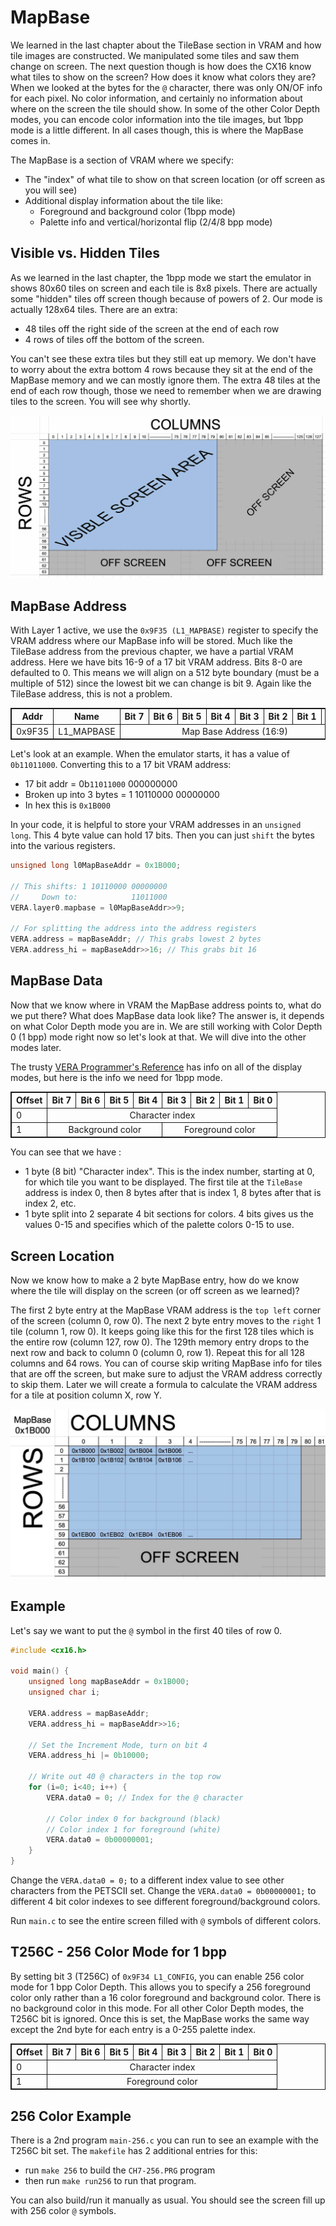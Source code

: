 # MapBase
We learned in the last chapter about the TileBase section in VRAM and how tile images are constructed. We manipulated some tiles and saw them change on screen. The next question though is how does the CX16 know what tiles to show on the screen? How does it know what colors they are? When we looked at the bytes for the `@` character, there was only ON/OF info for each pixel. No color information, and certainly no information about where on the screen the tile should show. In some of the other Color Depth modes, you can encode color information into the tile images, but 1bpp mode is a little different. In all cases though, this is where the MapBase comes in.

The MapBase is a section of VRAM where we specify:
- The "index" of what tile to show on that screen location (or off screen as you will see)
- Additional display information about the tile like:
    - Foreground and background color (1bpp mode)
    - Palette info and vertical/horizontal flip (2/4/8 bpp mode)

## Visible vs. Hidden Tiles
As we learned in the last chapter, the 1bpp mode we start the emulator in shows 80x60 tiles on screen and each tile is 8x8 pixels. There are actually some "hidden" tiles off screen though because of powers of 2. Our mode is actually 128x64 tiles. There are an extra:
- 48 tiles off the right side of the screen at the end of each row
- 4 rows of tiles off the bottom of the screen.

You can't see these extra tiles but they still eat up memory. We don't have to worry about the extra bottom 4 rows because they sit at the end of the MapBase memory and we can mostly ignore them. The extra 48 tiles at the end of each row though, those we need to remember when we are drawing tiles to the screen. You will see why shortly.

![Visible Tiles](visible-tiles.jpg)

## MapBase Address
With Layer 1 active, we use the `0x9F35 (L1_MAPBASE)` register to specify the VRAM address where our MapBase info will be stored. Much like the TileBase address from the previous chapter, we have a partial VRAM address. Here we have bits 16-9 of a 17 bit VRAM address. Bits 8-0 are defaulted to 0. This means we will align on a 512 byte boundary (must be a multiple of 512) since the lowest bit we can change is bit 9. Again like the TileBase address, this is not a problem.

<table>
	<tbody>
    <tr>
		<th>Addr</th>
		<th>Name</th>
		<th>Bit&nbsp;7</th>
		<th>Bit&nbsp;6</th>
		<th>Bit&nbsp;5 </th>
		<th>Bit&nbsp;4</th>
		<th>Bit&nbsp;3 </th>
		<th>Bit&nbsp;2</th>
		<th>Bit&nbsp;1 </th>
		<th>Bit&nbsp;0</th>
	</tr>
    <tr>
		<td>0x9F35</td>
		<td>L1_MAPBASE</td>
		<td colspan="8" align="center">Map Base Address (16:9)</td>
	</tr>
    </tbody>
</table>

Let's look at an example. When the emulator starts, it has a value of `0b11011000`. Converting this to a 17 bit VRAM address:

- 17 bit addr = 0b`11011000` 000000000
- Broken up into 3 bytes = 1 10110000 00000000
- In hex this is `0x1B000`

In your code, it is helpful to store your VRAM addresses in an `unsigned long`. This 4 byte value can hold 17 bits. Then you can just `shift` the bytes into the various registers.

```C
unsigned long l0MapBaseAddr = 0x1B000;

// This shifts: 1 10110000 00000000
//     Down to:            11011000
VERA.layer0.mapbase = l0MapBaseAddr>>9;

// For splitting the address into the address registers
VERA.address = mapBaseAddr; // This grabs lowest 2 bytes
VERA.address_hi = mapBaseAddr>>16; // This grabs bit 16
```

## MapBase Data
Now that we know where in VRAM the MapBase address points to, what do we put there? What does MapBase data look like? The answer is, it depends on what Color Depth mode you are in. We are still working with Color Depth 0 (1 bpp) mode right now so let's look at that. We will dive into the other modes later.

The trusty [VERA Programmer's Reference](https://github.com/X16Community/x16-docs/blob/master/VERA%20Programmer's%20Reference.md#tile-mode-1-bpp-16-color-text-mode) has info on all of the display modes, but here is the info we need for 1bpp mode.
<table>
	<tr>
		<th>Offset</th>
		<th>Bit&nbsp;7</th>
		<th>Bit&nbsp;6</th>
		<th>Bit&nbsp;5</th>
		<th>Bit&nbsp;4</th>
		<th>Bit&nbsp;3</th>
		<th>Bit&nbsp;2</th>
		<th>Bit&nbsp;1</th>
		<th>Bit&nbsp;0</th>
	</tr>
	<tr>
		<td>0</td>
		<td align="center" colspan="8">Character index</td>
	</tr>
	<tr>
		<td>1</td>
		<td align="center" colspan="4">Background color</td>
		<td align="center" colspan="4">Foreground color</td>
	</tr>
</table>

You can see that we have :
- 1 byte (8 bit) "Character index". This is the index number, starting at 0, for which tile you want to be displayed. The first tile at the `TileBase` address is index 0, then 8 bytes after that is index 1, 8 bytes after that is index 2, etc.
- 1 byte split into 2 separate 4 bit sections for colors. 4 bits gives us the values 0-15 and specifies which of the palette colors 0-15 to use.

## Screen Location
Now we know how to make a 2 byte MapBase entry, how do we know where the tile will display on the screen (or off screen as we learned)?

The first 2 byte entry at the MapBase VRAM address is the `top left` corner of the screen (column 0, row 0). The next 2 byte entry moves to the `right` 1 tile (column 1, row 0). It keeps going like this for the first 128 tiles which is the entire row (column 127, row 0). The 129th memory entry drops to the next row and back to column 0 (column 0, row 1). Repeat this for all 128 columns and 64 rows. You can of course skip writing MapBase info for tiles that are off the screen, but make sure to adjust the VRAM address correctly to skip them. Later we will create a formula to calculate the VRAM address for a tile at position column X, row Y.

![MapBase Addresses](mapbase-addr.jpg)
## Example
Let's say we want to put the `@` symbol in the first 40 tiles of row 0.

```C
#include <cx16.h>

void main() {
    unsigned long mapBaseAddr = 0x1B000;
    unsigned char i;

    VERA.address = mapBaseAddr;
    VERA.address_hi = mapBaseAddr>>16;

    // Set the Increment Mode, turn on bit 4
    VERA.address_hi |= 0b10000;

    // Write out 40 @ characters in the top row
    for (i=0; i<40; i++) {
        VERA.data0 = 0; // Index for the @ character
        
        // Color index 0 for background (black)
        // Color index 1 for foreground (white)
        VERA.data0 = 0b00000001; 
    }
}
```

Change the `VERA.data0 = 0;` to a different index value to see other characters from the PETSCII set. Change the `VERA.data0 = 0b00000001;` to different 4 bit color indexes to see different foreground/background colors.

Run `main.c` to see the entire screen filled with `@` symbols of different colors.

## T256C - 256 Color Mode for 1 bpp
By setting bit 3 (T256C) of `0x9F34 L1_CONFIG`, you can enable 256 color mode for 1 bpp Color Depth. This allows you to specify a 256 foreground color only rather than a 16 color foreground and background color. There is no background color in this mode. For all other Color Depth modes, the T256C bit is ignored. Once this is set, the MapBase works the same way except the 2nd byte for each entry is a 0-255 palette index.

<table>
	<tr>
		<th>Offset</th>
		<th>Bit&nbsp;7</th>
		<th>Bit&nbsp;6</th>
		<th>Bit&nbsp;5</th>
		<th>Bit&nbsp;4</th>
		<th>Bit&nbsp;3</th>
		<th>Bit&nbsp;2</th>
		<th>Bit&nbsp;1</th>
		<th>Bit&nbsp;0</th>
	</tr>
	<tr>
		<td>0</td>
		<td align="center" colspan="8">Character index</td>
	</tr>
	<tr>
		<td>1</td>
		<td align="center" colspan="8">Foreground color</td>
	</tr>
</table>

<!-- Extra styling info for some Markdown engines (e.g. VSCode) -->
<style>
table, th, td {
  border: 1px solid;
}
</style>

## 256 Color Example
There is a 2nd program `main-256.c` you can run to see an example with the T256C bit set. The `makefile` has 2 additional entries for this:
- run `make 256` to build the `CH7-256.PRG` program
- then run `make run256` to run that program.

You can also build/run it manually as usual. You should see the screen fill up with 256 color `@` symbols.
